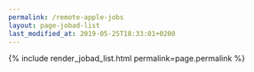 ```yaml
---
permalink: /remote-apple-jobs
layout: page-jobad-list
last_modified_at: 2019-05-25T18:33:01+0200
---
```

{% include render_jobad_list.html permalink=page.permalink %}
